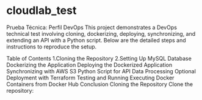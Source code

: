 # cloudlab_test

Prueba Técnica: Perfil DevOps
This project demonstrates a DevOps technical test involving cloning, dockerizing, deploying, synchronizing, and extending an API with a Python script. Below are the detailed steps and instructions to reproduce the setup.

Table of Contents
1.Cloning the Repository
2.Setting Up MySQL Database
Dockerizing the Application
Deploying the Dockerized Application
Synchronizing with AWS S3
Python Script for API Data Processing
Optional Deployment with Terraform
Testing and Running
Executing Docker Containers from Docker Hub
Conclusion
Cloning the Repository
Clone the repository:
